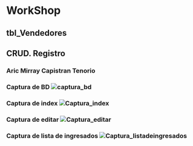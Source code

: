 # WorkShop
## tbl_Vendedores
## CRUD. Registro
### Aric Mirray Capistran Tenorio 
### Captura de BD ![captura_bd](https://github.com/Aric-Mirray-Capistran-Tenorio/Ulll-act2-bd_workshop/assets/143548368/704d0891-9e12-480b-8337-e9e39886044f)
### Captura de index ![Captura_index](https://github.com/Aric-Mirray-Capistran-Tenorio/Ulll-act2-bd_workshop/assets/143548368/847c7de6-1cd5-469f-9562-41951d29be41)
### Captura de editar ![Captura_editar](https://github.com/Aric-Mirray-Capistran-Tenorio/Ulll-act2-bd_workshop/assets/143548368/95d92ffd-03ac-411b-9c3a-9730f7285668)
### Captura de lista de ingresados ![Captura_listadeingresados](https://github.com/Aric-Mirray-Capistran-Tenorio/Ulll-act2-bd_workshop/assets/143548368/8983aa97-b6b9-4035-bc16-a87eeb7ec01a)


